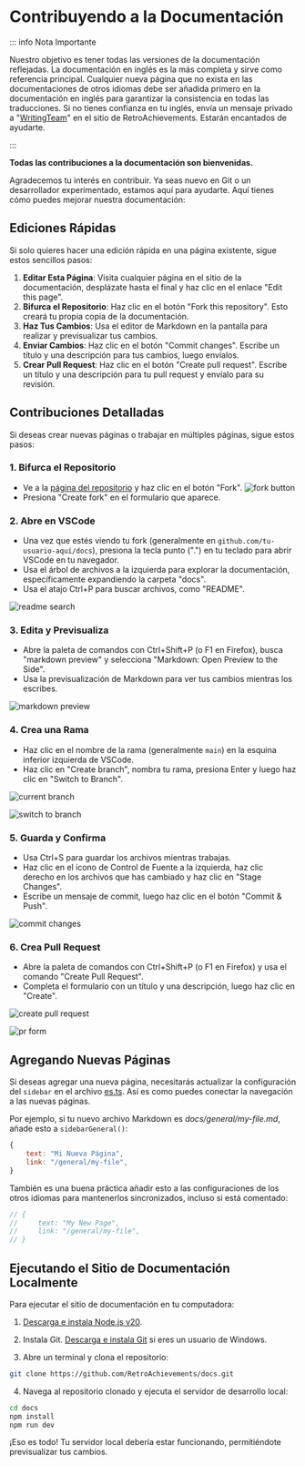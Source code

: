 # Contribuyendo a la Documentación

::: info Nota Importante

Nuestro objetivo es tener todas las versiones de la documentación reflejadas. La documentación en inglés es la más completa y sirve como referencia principal. Cualquier nueva página que no exista en las documentaciones de otros idiomas debe ser añadida primero en la documentación en inglés para garantizar la consistencia en todas las traducciones. Si no tienes confianza en tu inglés, envía un mensaje privado a "[WritingTeam](https://retroachievements.org/messages/create?to=WritingTeam)" en el sitio de RetroAchievements. Estarán encantados de ayudarte.

:::

**Todas las contribuciones a la documentación son bienvenidas.**

Agradecemos tu interés en contribuir. Ya seas nuevo en Git o un desarrollador experimentado, estamos aquí para ayudarte. Aquí tienes cómo puedes mejorar nuestra documentación:

## Ediciones Rápidas

Si solo quieres hacer una edición rápida en una página existente, sigue estos sencillos pasos:

1. **Editar Esta Página**: Visita cualquier página en el sitio de la documentación, desplázate hasta el final y haz clic en el enlace "Edit this page".
2. **Bifurca el Repositorio**: Haz clic en el botón "Fork this repository". Esto creará tu propia copia de la documentación.
3. **Haz Tus Cambios**: Usa el editor de Markdown en la pantalla para realizar y previsualizar tus cambios.
4. **Enviar Cambios**: Haz clic en el botón "Commit changes". Escribe un título y una descripción para tus cambios, luego envíalos.
5. **Crear Pull Request**: Haz clic en el botón "Create pull request". Escribe un título y una descripción para tu pull request y envíalo para su revisión.

## Contribuciones Detalladas

Si deseas crear nuevas páginas o trabajar en múltiples páginas, sigue estos pasos:

### 1. Bifurca el Repositorio

- Ve a la [página del repositorio](https://github.com/RetroAchievements/docs) y haz clic en el botón "Fork". ![fork button](/public/fork-button.png)
- Presiona "Create fork" en el formulario que aparece.

### 2. Abre en VSCode

- Una vez que estés viendo tu fork (generalmente en `github.com/tu-usuario-aquí/docs`), presiona la tecla punto (".") en tu teclado para abrir VSCode en tu navegador.
- Usa el árbol de archivos a la izquierda para explorar la documentación, específicamente expandiendo la carpeta "docs".
- Usa el atajo Ctrl+P para buscar archivos, como "README".

![readme search](/public/readme-search.png)

### 3. Edita y Previsualiza

- Abre la paleta de comandos con Ctrl+Shift+P (o F1 en Firefox), busca "markdown preview" y selecciona "Markdown: Open Preview to the Side".
- Usa la previsualización de Markdown para ver tus cambios mientras los escribes.

![markdown preview](/public/markdown-preview.png)

### 4. Crea una Rama

- Haz clic en el nombre de la rama (generalmente `main`) en la esquina inferior izquierda de VSCode.
- Haz clic en "Create branch", nombra tu rama, presiona Enter y luego haz clic en "Switch to Branch".

![current branch](/public/current-branch.png)

![switch to branch](/public/switch-to-branch.png)

### 5. Guarda y Confirma

- Usa Ctrl+S para guardar los archivos mientras trabajas.
- Haz clic en el ícono de Control de Fuente a la izquierda, haz clic derecho en los archivos que has cambiado y haz clic en "Stage Changes".
- Escribe un mensaje de commit, luego haz clic en el botón "Commit & Push".

![commit changes](/public/commit-changes.png)

### 6. Crea Pull Request

- Abre la paleta de comandos con Ctrl+Shift+P (o F1 en Firefox) y usa el comando "Create Pull Request".
- Completa el formulario con un título y una descripción, luego haz clic en "Create".

![create pull request](/public/create-pull-request.png)

![pr form](/public/pr-form.png)

## Agregando Nuevas Páginas

Si deseas agregar una nueva página, necesitarás actualizar la configuración del `sidebar` en el archivo [es.ts](https://github.com/RetroAchievements/docs/blob/main/docs/.vitepress/config/en.ts). Así es como puedes conectar la navegación a las nuevas páginas.

Por ejemplo, si tu nuevo archivo Markdown es _docs/general/my-file.md_, añade esto a `sidebarGeneral()`:

```js
{
    text: "Mi Nueva Página",
    link: "/general/my-file",
}
```

También es una buena práctica añadir esto a las configuraciones de los otros idiomas para mantenerlos sincronizados, incluso si está comentado:

```js
// {
//     text: "My New Page",
//     link: "/general/my-file",
// }
```

## Ejecutando el Sitio de Documentación Localmente

Para ejecutar el sitio de documentación en tu computadora:

1. [Descarga e instala Node.js v20](https://nodejs.org/en/download/prebuilt-installer).

2. Instala Git. [Descarga e instala Git](https://git-scm.com/download/win) si eres un usuario de Windows.

3. Abre un terminal y clona el repositorio:

```bash
git clone https://github.com/RetroAchievements/docs.git
```

4. Navega al repositorio clonado y ejecuta el servidor de desarrollo local:

```bash
cd docs
npm install
npm run dev
```

¡Eso es todo! Tu servidor local debería estar funcionando, permitiéndote previsualizar tus cambios.
